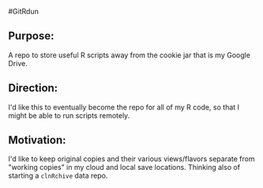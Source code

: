 #GitRdun

## Purpose:
A repo to store useful R scripts away from the cookie jar that is my Google Drive.

## Direction:
I'd like this to eventually become the repo for all of my R code, so that I might be able to run scripts remotely.

## Motivation:
I'd like to keep original copies and their various views/flavors separate from "working copies" in my cloud and local save locations.  Thinking also of starting a `clnRchive` data repo.
